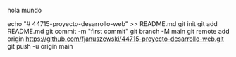 hola mundo

echo "# 44715-proyecto-desarrollo-web" >> README.md
git init
git add README.md
git commit -m "first commit"
git branch -M main
git remote add origin https://github.com/fjanuszewski/44715-proyecto-desarrollo-web.git
git push -u origin main
